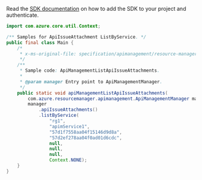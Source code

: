 Read the [SDK documentation](https://github.com/Azure/azure-sdk-for-java/blob/azure-resourcemanager-apimanagement_1.0.0-beta.3/sdk/apimanagement/azure-resourcemanager-apimanagement/README.md) on how to add the SDK to your project and authenticate.

```java
import com.azure.core.util.Context;

/** Samples for ApiIssueAttachment ListByService. */
public final class Main {
    /*
     * x-ms-original-file: specification/apimanagement/resource-manager/Microsoft.ApiManagement/stable/2021-08-01/examples/ApiManagementListApiIssueAttachments.json
     */
    /**
     * Sample code: ApiManagementListApiIssueAttachments.
     *
     * @param manager Entry point to ApiManagementManager.
     */
    public static void apiManagementListApiIssueAttachments(
        com.azure.resourcemanager.apimanagement.ApiManagementManager manager) {
        manager
            .apiIssueAttachments()
            .listByService(
                "rg1",
                "apimService1",
                "57d1f7558aa04f15146d9d8a",
                "57d2ef278aa04f0ad01d6cdc",
                null,
                null,
                null,
                Context.NONE);
    }
}
```
